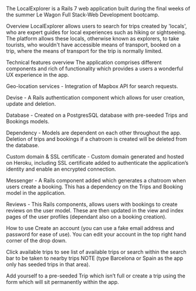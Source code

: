 The LocalExplorer is a Rails 7 web application built during the final weeks of the summer Le Wagon Full Stack-Web Development bootcamp.

Overview
LocalExplorer allows users to search for trips created by 'locals', who are expert guides for local experiences such as hiking or sightseeing. The platform allows these locals, otherwise known as explorers, to take tourists, who wouldn't have accessible means of transport, booked on a trip, where the means of transport for the trip is normally limited.


Technical features overview
The application comprises different components and rich of functionality which provides a users a wonderful UX experience in the app.

Geo-location services - Integration of Mapbox API for search requests. 

Devise - A Rails authentication component which allows for user creation, update and deletion. 

Database - Created on a PostgresSQL database with pre-seeded Trips and Bookings models.

Dependency - Models are dependent on each other throughout the app. Deletion of trips and bookings if a chatroom is created will be deleted from the database.

Custom domain & SSL certificate - Custom domain generated and hosted on Heroku, including SSL certificate added to authenticate the application’s identity and enable an encrypted connection. 

Messenger - A Rails component added which generates a chatroom when users create a booking. This has a dependency on the Trips and Booking model in the application.

Reviews - This Rails components, allows users with bookings to create reviews on the user model. These are then updated in the view and index pages of the user profiles (dependant also on a booking creation).


How to use
Create an account (you can use a fake email address and password for ease of use). You can edit your account in the top right hand corner of the drop down. 

Click available trips to see list of available trips or search within the search bar to be taken to nearby trips NOTE (type Barcelona or Spain as the app only has seeded trips in that area). 

Add yourself to a pre-seeded Trip which isn’t full or create a trip using the form which will sit permanently within the app.
